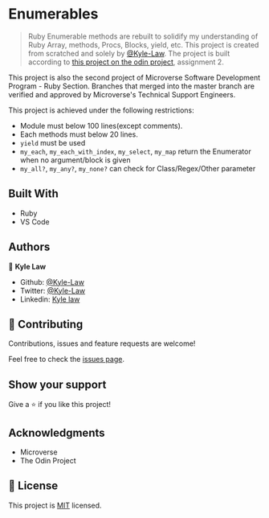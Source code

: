 # Enumerables

> Ruby Enumerable methods are rebuilt to solidify my understanding of Ruby Array, methods, Procs, Blocks, yield, etc. This project is created from scratched and solely by [@Kyle-Law](https://github.com/Kyle-Law). The project is built according to [this project on the odin project](https://www.theodinproject.com/courses/ruby-programming/lessons/advanced-building-blocks), assignment 2.

This project is also the second project of Microverse Software Development Program - Ruby Section. Branches that merged into the master branch are verified and approved by Microverse's Technical Support Engineers.

This project is achieved under the following restrictions:
- Module must below 100 lines(except comments).
- Each methods must below 20 lines.
- `yield` must be used
- `my_each`, `my_each_with_index`, `my_select`, `my_map` return the Enumerator when no argument/block is given
- `my_all?`, `my_any?`, `my_none?` can check for Class/Regex/Other parameter

## Built With

- Ruby
- VS Code

## Authors

👤 **Kyle Law**

- Github: [@Kyle-Law](https://github.com/Kyle-Law)
- Twitter: [@Kyle-Law](https://twitter.com/ZhunKhing)
- Linkedin: [Kyle law](https://www.linkedin.com/in/kyle-lawzhunkhing/)

## 🤝 Contributing

Contributions, issues and feature requests are welcome!

Feel free to check the [issues page](https://github.com/Kyle-Law/Enumerables/issues).

## Show your support

Give a ⭐️ if you like this project!

## Acknowledgments

- Microverse
- The Odin Project

## 📝 License

This project is [MIT](lic.url) licensed.
